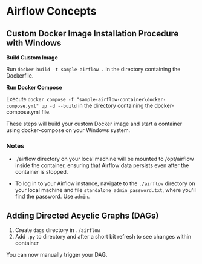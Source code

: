 # Airflow Concepts

## Custom Docker Image Installation Procedure with Windows

**Build Custom Image**

Run `docker build -t sample-airflow .` in the directory containing the Dockerfile.

**Run Docker Compose**

Execute `docker compose -f "sample-airflow-container\docker-compose.yml" up -d --build` in the directory containing the docker-compose.yml file.

These steps will build your custom Docker image and start a container using docker-compose on your Windows system.

### Notes

- ./airflow directory on your local machine will be mounted to /opt/airflow inside the container, ensuring that Airflow data persists even after the container is stopped.

- To log in to your Airflow instance, navigate to the `./airflow` directory on your local machine and file `standalone_admin_password.txt`, where you'll find the password. Use `admin`.

## Adding Directed Acyclic Graphs (DAGs)

1. Create `dags` directory in `./airflow`
2. Add `.py` to directory and after a short bit refresh to see changes within container

You can now manually trigger your DAG.

